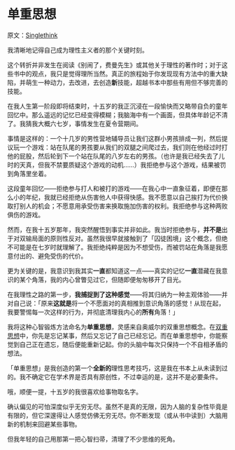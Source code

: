 # 单重思想

原文：[Singlethink](https://www.readthesequences.com/Singlethink)

我清晰地记得自己成为理性主义者的那个关键时刻。

这个转折并非发生在阅读《别闹了，费曼先生》或其他关于理性的著作时；对于这些书中的观点，我只是觉得理所当然。真正的旅程始于你发现现有方法中的重大缺陷，并萌生一种动力，去改进，去创造**新**技能，超越书本中那些有用但不够完善的技能。

在我人生第一阶段即将结束时，十五岁的我正沉浸在一段愉快而又略带自负的童年回忆中。那么遥远的记忆已经变得模糊；我脑海中有一个画面，但具体年龄记不清了。我猜我大概六七岁，事情发生在夏令营期间。

事情是这样的：一个十几岁的男性营地辅导员让我们这群小男孩排成一列，然后提议玩一个游戏：站在队尾的男孩要从我们的双腿之间爬过去，我们则在他经过时打他的屁股，然后轮到下一个站在队尾的八岁左右的男孩。（也许是我已经失去了儿时的天真，但我不禁要质疑这个游戏的动机……）我拒绝参与这个游戏，结果被罚到角落里坐着。

这段童年回忆——拒绝参与打人和被打的游戏——在我心中一直象征着，即便在那么小的年纪，我就已经拒绝从伤害他人中获得快感。我不愿意以自己挨打为代价换取打别人的机会；不愿意用承受伤害来换取施加伤害的权利。我拒绝参与这种两败俱伤的游戏。

然而，在我十五岁那年，我突然醒悟到事实并非如此。我当时拒绝参与，**并不是**出于对双输局面的原则性反对。虽然我很早就接触到了「囚徒困境」这个概念，但绝不可能是在七岁时就理解了。我拒绝纯粹是因为不想受伤，而被罚站在角落是我愿意付出的、避免受伤的代价。

更为关键的是，我意识到我其实**一直**都知道这一点——真实的记忆**一直**潜藏在我意识的某个角落，我的内心曾瞥见过它，但随即便匆匆移开了目光。

在我理性之路的第一步，**我捕捉到了这种感觉**——将其归纳为一种主观体验——并对自己说：「原来**这就是**将一个不愿面对的真相推到意识角落的感觉！从现在起，我要警惕每一次这样的行为，并彻底清理我内心的**所有**角落！」

我将这种心智锻炼方法命名为**单重思想**，灵感来自奥威尔的双重思想概念。在[双重思想](https://www.readthesequences.com/Doublethink-Choosing-To-Be-Biased)中，你先是忘记某事，然后又忘记了自己已经忘记。而在单重思想中，你能察觉到自己正在遗忘，随后便能重新记起。你的头脑中每次只保持一个不自相矛盾的想法。

「单重思想」是我创造的第一个**全新的**理性思考技巧，这是我在书本上从未读到过的。我不确定它在学术界是否具有原创性，不过幸运的是，这并不是必要条件。

哦，顺便一提，十五岁的我很喜欢给事物取名字。

确认偏见的可怕深度似乎无穷无尽。虽然不是真的无限，因为人脑的复杂性毕竟是有限的，但它深邃得让人感觉仿佛无穷无尽。你不断发现（或从书中读到）大脑用新的机制来回避某些事物。

但我年轻的自己用那第一把心智扫帚，清理了不少思维的死角。